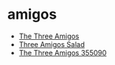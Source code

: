 # amigos

 * [The Three Amigos](../../index/t/the-three-amigos-355090.json)
 * [Three Amigos Salad](../../index/t/three-amigos-salad.json)
 * [The Three Amigos 355090](../../index/t/the-three-amigos-355090.json)
